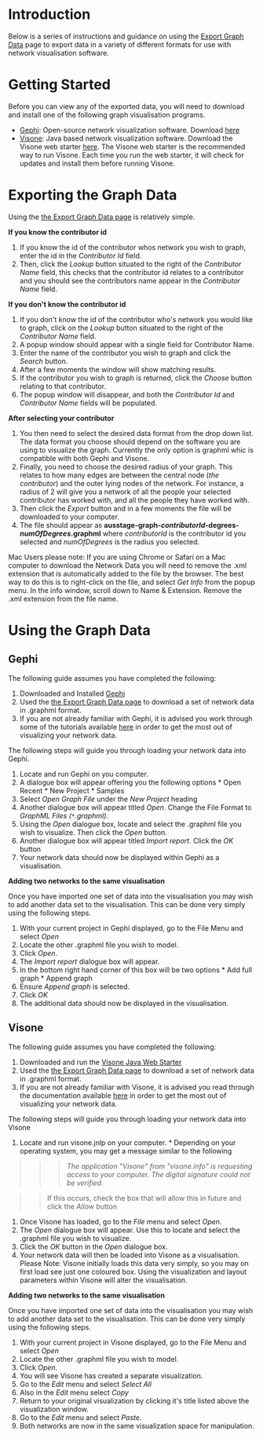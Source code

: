 

# Introduction #

Below is a series of instructions and guidance on using the [Export Graph Data](http://beta.ausstage.edu.au/networks/export.jsp) page to export data in  a variety of different formats for use with network visualisation software.

# Getting Started #

Before you can view any of the exported data, you will need to download and install one of the following graph visualisation programs.

  * [Gephi](http://gephi.org/): Open-source network visualization software. Download [here](http://gephi.org/users/download/)
  * [Visone](http://visone.info/doku.php?id=index): Java based network visualization software. Download the Visone web starter [here](http://visone.info/jaws/visone.jnlp). The Visone web starter is the recommended way to run Visone. Each time you run the web starter, it will check for updates and install them before running Visone.

# Exporting the Graph Data #

Using the [the Export Graph Data page](http://beta.ausstage.edu.au/networks/export.jsp)  is relatively simple.

**If you know the contributor id**

  1. If you know the id of the contributor whos network you wish to graph, enter the id in the _Contributor Id_ field.
  1. Then, click the _Lookup_ button situated to the right of the _Contributor Name_ field, this checks that the contributor id relates to a contributor and you should see the contributors name appear in the _Contributor Name_ field.

**If you don't know the contributor id**

  1. If you don't know the id of the contributor who's network you would like to graph, click on the _Lookup_ button situated to the right of the _Contributor Name_ field.
  1. A popup window should appear with a single field for Contributor Name.
  1. Enter the name of the contributor you wish to graph and click the _Search_ button.
  1. After a few moments the window will show matching results.
  1. If the contributor you wish to graph is returned, click the _Choose_ button relating to that contributor.
  1. The popup window will disappear, and both the _Contributor Id_ and _Contributor Name_ fields will be populated.

**After selecting your contributor**

  1. You then need to select the desired data format from the drop down list.  The data format you choose should depend on the software you are using to visualize the graph. Currently the only option is graphml whic is compatible with both Gephi and Visone.
  1. Finally, you need to choose the desired radius of your graph. This relates to how many edges are between the central node (_the contributor_) and the outer lying nodes of the network. For instance, a radius of 2 will give you a network of all the people your selected contributor has worked with, and all the people they have worked with.
  1. Then click the _Export_ button and in a few moments the file will be downloaded to your computer.
  1. The file should appear as **ausstage-graph-_contributorId_-degrees-_numOfDegrees_.graphml** where _contributorId_ is the contributor id you selected and _numOfDegrees_ is the radius you selected.

Mac Users please note: If you are using Chrome or Safari on a Mac computer to download the Network Data you will need to remove the .xml extension that is automatically added to the file by the browser. The best way to do this is to right-click on the file, and select _Get Info_ from the popup menu. In the info window, scroll down to Name & Extension. Remove the .xml extension from the file name.

# Using the Graph Data #
## Gephi ##
The following guide assumes you have completed the following:
  1. Downloaded and Installed [Gephi](http://gephi.org/users/download/)
  1. Used the [the Export Graph Data page](http://beta.ausstage.edu.au/networks/export.jsp) to download a set of network data in .graphml format.
  1. If you are not already familiar with Gephi, it is advised you work through some of the tutorials available [here](http://gephi.org/users/) in order to get the most out of visualizing your network data.

The following steps will guide you through loading your network data into Gephi.
  1. Locate and run Gephi on you computer.
  1. A dialogue box will appear offering you the following options
    * Open Recent
    * New Project
    * Samples
  1. Select _Open Graph File_ under the _New Project_ heading
  1. Another dialogue box will appear titled _Open_. Change the File Format to _GraphML Files (`*`.graphml)_.
  1. Using the _Open_ dialogue box, locate and select the .graphml file you wish to visualize. Then click the _Open_ button.
  1. Another dialogue box will appear titled _Import report_. Click the _OK_ button
  1. Your network data should now be displayed within Gephi as a visualisation.

**Adding two networks to the same visualisation**

Once you have imported one set of data into the visualisation you may wish to add another data set to the visualisation.
This can be done very simply using the following steps.
  1. With your current project in Gephi displayed, go to the File Menu and select _Open_
  1. Locate the other .graphml file you wish to model.
  1. Click _Open_.
  1. The _Import report_ dialogue box will appear.
  1. In the bottom right hand corner of this box will be two options
    * Add full graph
    * Append graph
  1. Ensure _Append graph_ is selected.
  1. Click _OK_
  1. The additional data should now be displayed in the visualisation.

## Visone ##
The following guide assumes you have completed the following:
  1. Downloaded and run the [Visone Java Web Starter](http://visone.info/jaws/visone.jnlp)
  1. Used the [the Export Graph Data page](http://beta.ausstage.edu.au/networks/export.jsp) to download a set of network data in .graphml format.
  1. If you are not already familiar with Visone, it is advised you read through the documentation available [here](http://visone.info/doku.php?id=docs:firststeps:index) in order to get the most out of visualizing your network data.

The following steps will guide you through loading your network data into Visone
  1. Locate and run visone.jnlp on your computer.
    * Depending on your operating system, you may get a message similar to the following
> > > _The application "Visone" from "visone.info" is requesting access to your computer.
> > > The digital signature could not be verified._

> > If this occurs, check the box that will allow this in future and click the _Allow_ button
  1. Once Visone has loaded, go to the _File_ menu and select _Open_.
  1. The _Open_ dialogue box will appear. Use this to locate and select the .graphml file you wish to visualize.
  1. Click the _OK_ button in the _Open_ dialogue box.
  1. Your network data will then be loaded into Visone as a visualisation.
Please Note: Visone initially loads this data very simply, so you may on first load see just one coloured box. Using the  visualization and layout parameters within Visone will alter the visualisation.

**Adding two networks to the same visualisation**

Once you have imported one set of data into the visualisation you may wish to add another data set to the visualisation.
This can be done very simply using the following steps.
  1. With your current project in Visone displayed, go to the File Menu and select _Open_
  1. Locate the other .graphml file you wish to model.
  1. Click _Open_.
  1. You will see Visone has created a separate visualization.
  1. Go to the _Edit_ menu and select _Select All_
  1. Also in the _Edit_ menu select _Copy_
  1. Return to your original visualization by clicking it's title listed above the visualization window.
  1. Go to the _Edit_ menu and select _Paste_.
  1. Both networks are now in the same visualization space for manipulation.